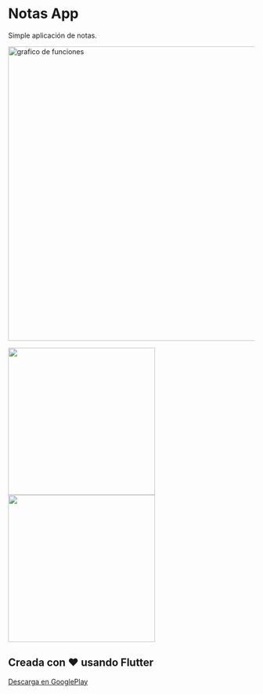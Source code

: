 # Notas App

Simple aplicación de notas.

<div align="left">
    <img src="https://res.cloudinary.com/dfn8mgmnl/image/upload/v1626751097/notas-app/GraficoDeFunciones_hcsl0l.png" width="600px" alt="grafico de funciones"></img> 
</div>


<img src="https://res.cloudinary.com/dfn8mgmnl/image/upload/v1626751137/notas-app/Screenshot_2021-07-16-12-11-33-560_com.leoperez0782.notesapp_lrfqe9.jpg" width="300px"></img><img src="https://res.cloudinary.com/dfn8mgmnl/image/upload/v1626751200/notas-app/Screenshot_2021-07-16-11-58-56-342_com.leoperez0782.notesapp_avtxrw.jpg" width="300px"></img>

## Creada con :heart: usando Flutter

[Descarga en GooglePlay](https://play.google.com/store/apps/details?id=com.leoperez0782.notesapp)

